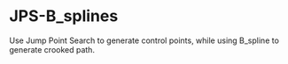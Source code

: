 # JPS-B_splines
Use Jump Point Search to generate control points, while using B_spline to generate crooked path.
